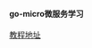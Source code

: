 #### go-micro微服务学习
[教程地址](https://github.com/micro-in-cn/tutorials/tree/master/microservice-in-micro)
